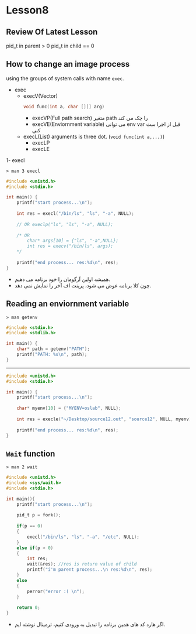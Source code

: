 # Lesson8

## Review Of Latest Lesson
pid_t in parent > 0
pid_t in child == 0

## How to change an image process

using the groups of system calls with name `exec`.

- exec
	- execV(Vector)
		```C
		void func(int a, char [][] arg)
		```
		- execVP(Full path search)
		متغیر path را چک می کند
		- execVE(Enviornment variable)
		می توانی env var قبل از اجرا ست کنی
	- execL(List)
		arguments is three dot. (```void func(int a,...)```)
		- execLP
		- execLE
		
1- execl
```
> man 3 execl
```

```c
#include <unistd.h>
#include <stdio.h>

int main() {
	printf("start process...\n");
	
	int res = execl("/bin/ls", "ls", "-a", NULL); 
	
	// OR execlp("ls", "ls", "-a", NULL); 
	
	/* OR
		char* args[10] = {"ls", "-a",NULL};
		int res = execv("/bin/ls", args);
	*/
	
	printf("end process... res:%d\n", res);
}
```

- همیشه اولین آرگومان را خود برنامه می دهیم.
- چون کلا برنامه عوض می شود، پرینت اف آخر را نمایش نمی دهد.

## Reading an enviornment variable
```
> man getenv
```
```c
#include <stdio.h>
#include <stdlib.h>

int main() {
	char* path = getenv("PATH");
	printf("PATH: %s\n", path);
}
```

---


```c
#include <unistd.h>
#include <stdio.h>

int main() {
	printf("start process...\n");
	
	char* myenv[10] = {"MYENV=oslab", NULL};
	
	int res = execle("~/Desktop/source12.out", "source12", NULL, myenv);
	
	printf("end process... res:%d\n", res);
}
```

## `Wait` function
```
> man 2 wait
```

```c
#include <unistd.h>
#include <sys/wait.h>
#include <stdio.h>

int main(){
	printf("start process...\n");
	
	pid_t p = fork();
	
	if(p == 0) 
	{
		execl("/bin/ls", "ls", "-a", "/etc", NULL);
	}
	else if(p > 0)
	{
		int res;
		wait(&res); //res is return value of child
		printf("i'm parent process...\n res:%d\n", res);
	}
	else
	{
		perror("error :( \n");
	}
	
	return 0;
}
```

- اگر هارد کد های همین برنامه را تبدیل به ورودی کنیم، ترمینال نوشته ایم.
